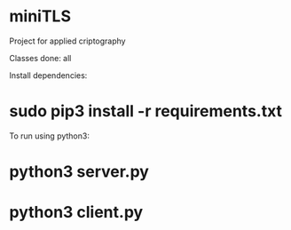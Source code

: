 # miniTLS
Project for applied criptography

Classes done: all

Install dependencies:
# sudo pip3 install -r requirements.txt

To run using python3:
# python3 server.py
# python3 client.py
